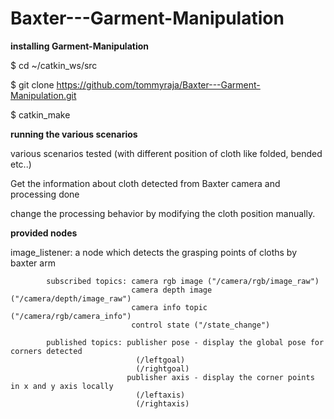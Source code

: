 # Baxter---Garment-Manipulation

**installing Garment-Manipulation**

$ cd ~/catkin_ws/src

$ git clone https://github.com/tommyraja/Baxter---Garment-Manipulation.git

$ catkin_make

**running the various scenarios**

various scenarios tested (with different position of cloth like folded, bended etc..) 

Get the information about cloth detected from Baxter camera and processing done

change the processing behavior by modifying the cloth position manually.

**provided nodes**

image_listener: a node which detects the grasping points of cloths by baxter arm

            subscribed topics: camera rgb image ("/camera/rgb/image_raw") 
                               camera depth image ("/camera/depth/image_raw")
                               camera info topic ("/camera/rgb/camera_info")
                               control state ("/state_change")
                               
            published topics: publisher pose - display the global pose for corners detected
                                (/leftgoal)
                                (/rightgoal)
                              publisher axis - display the corner points in x and y axis locally
                                (/leftaxis)
                                (/rightaxis)


